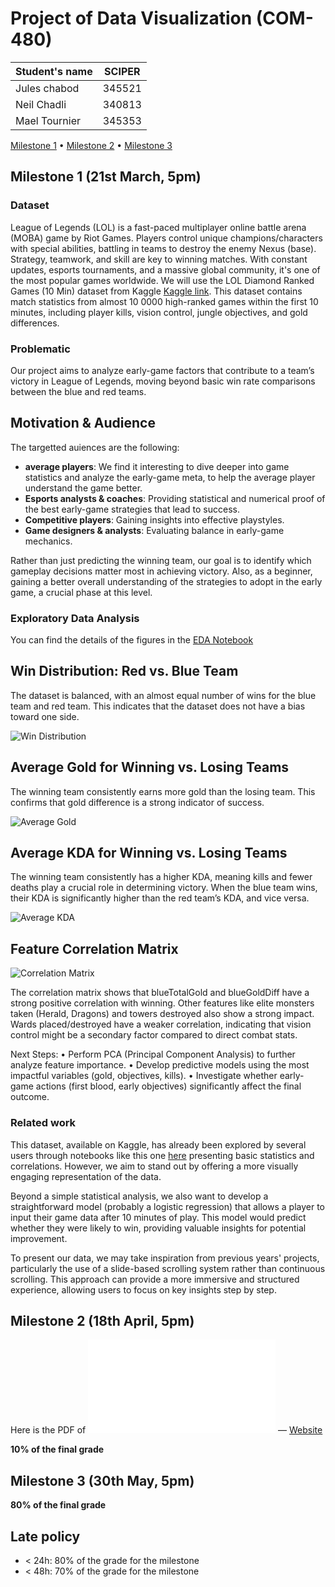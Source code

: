 # Project of Data Visualization (COM-480)

| Student's name | SCIPER |
| -------------- | ------ |
| Jules chabod |345521 |
| Neil Chadli | 340813 |
| Mael Tournier | 345353 |

[Milestone 1](#milestone-1) • [Milestone 2](#milestone-2) • [Milestone 3](#milestone-3)

## Milestone 1 (21st March, 5pm)


### Dataset
League of Legends (LOL) is a fast-paced multiplayer online battle arena (MOBA) game by Riot Games. Players control unique champions/characters with special abilities, battling in teams to destroy the enemy Nexus (base). Strategy, teamwork, and skill are key to winning matches. With constant updates, esports tournaments, and a massive global community, it's one of the most popular games worldwide.
We will use the LOL Diamond Ranked Games (10 Min) dataset from Kaggle [Kaggle link](https://www.kaggle.com/datasets/bobbyscience/league-of-legends-diamond-ranked-games-10-min). This dataset contains match statistics from almost 10 0000 high-ranked games within the first 10 minutes, including player kills, vision control, jungle objectives, and gold differences.



### Problematic
Our project aims to analyze early-game factors that contribute to a team’s victory in League of Legends, moving beyond basic win rate comparisons between the blue and red teams.



## Motivation & Audience
The targetted auiences are the following:
- **average players**: We find it interesting to dive deeper into game statistics and analyze the early-game meta, to help the average player understand the game better.  
- **Esports analysts & coaches**: Providing statistical and numerical proof  of the best early-game strategies that lead to success.  
- **Competitive players**: Gaining insights into effective playstyles.  
- **Game designers & analysts**: Evaluating balance in early-game mechanics.  

Rather than just predicting the winning team, our goal is to identify which gameplay decisions matter most in achieving victory. Also, as a beginner, gaining a better overall understanding of the strategies to adopt in the early game, a crucial phase at this level.


### Exploratory Data Analysis

You can find the details of the figures in the [EDA Notebook](EDA.ipynb)

## Win Distribution: Red vs. Blue Team
The dataset is balanced, with an almost equal number of wins for the blue team and red team. This indicates that the dataset does not have a bias toward one side.

![Win Distribution](figures/win_distribution.png)

## Average Gold for Winning vs. Losing Teams

The winning team consistently earns more gold than the losing team. This confirms that gold difference is a strong indicator of success.

![Average Gold](figures/average_gold.png)



## Average KDA for Winning vs. Losing Teams
The winning team consistently has a higher KDA, meaning kills and fewer deaths play a crucial role in determining victory.
When the blue team wins, their KDA is significantly higher than the red team’s KDA, and vice versa.

![Average KDA](figures/average_kda.png)

## Feature Correlation Matrix
![Correlation Matrix](figures/correlation_matrix.png)

The correlation matrix shows that blueTotalGold and blueGoldDiff have a strong positive correlation with winning.
Other features like elite monsters taken (Herald, Dragons) and towers destroyed also show a strong impact.
Wards placed/destroyed have a weaker correlation, indicating that vision control might be a secondary factor compared to direct combat stats.

Next Steps:
	•	Perform PCA (Principal Component Analysis) to further analyze feature importance.
	•	Develop predictive models using the most impactful variables (gold, objectives, kills).
	•	Investigate whether early-game actions (first blood, early objectives) significantly affect the final outcome.

### Related work

This dataset, available on Kaggle, has already been explored by several users through notebooks like this one [here](https://www.kaggle.com/code/servietsky/league-of-legends-what-to-do-in-first-10-min) presenting basic statistics and correlations. However, we aim to stand out by offering a more visually engaging representation of the data.

Beyond a simple statistical analysis, we also want to develop a straightforward model (probably a logistic regression) that allows a player to input their game data after 10 minutes of play. This model would predict whether they were likely to win, providing valuable insights for potential improvement.

To present our data, we may take inspiration from previous years' projects, particularly the use of a slide-based scrolling system rather than continuous scrolling. This approach can provide a more immersive and structured experience, allowing users to focus on key insights step by step.

## Milestone 2 (18th April, 5pm)
Here is the PDF of ![Milestone 2](milestone_2_project_atakhan.pdf) — [Website](https://com-480-data-visualization.github.io/com-480-project-Atakhan/)

**10% of the final grade**


## Milestone 3 (30th May, 5pm)

**80% of the final grade**


## Late policy

- < 24h: 80% of the grade for the milestone
- < 48h: 70% of the grade for the milestone

